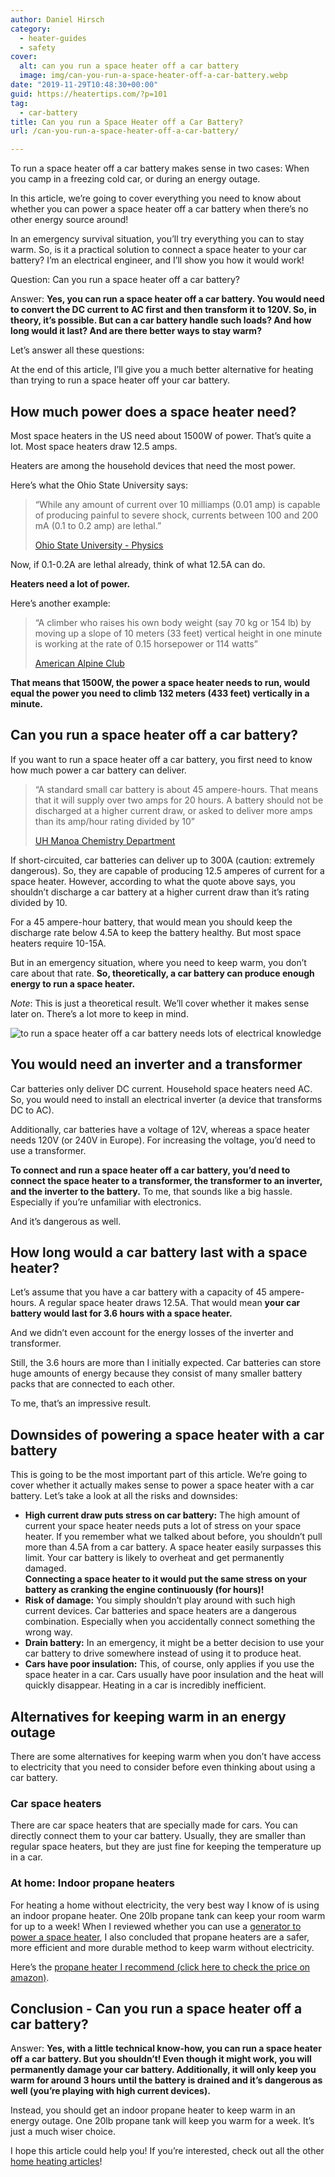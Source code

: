 ```yaml
---
author: Daniel Hirsch
category:
  - heater-guides
  - safety
cover:
  alt: can you run a space heater off a car battery
  image: img/can-you-run-a-space-heater-off-a-car-battery.webp
date: "2019-11-29T10:48:30+00:00"
guid: https://heatertips.com/?p=101
tag:
  - car-battery
title: Can you run a Space Heater off a Car Battery?
url: /can-you-run-a-space-heater-off-a-car-battery/

---
```

To run a space heater off a car battery makes sense in two cases: When you camp in a freezing cold car, or during an energy outage.

In this article, we’re going to cover everything you need to know about whether you can power a space heater off a car battery when there’s no other energy source around!

In an emergency survival situation, you’ll try everything you can to stay warm. So, is it a practical solution to connect a space heater to your car battery? I’m an electrical engineer, and I’ll show you how it would work!

Question: Can you run a space heater off a car battery?

Answer: **Yes, you can run a space heater off a car battery. You would need to convert the DC current to AC first and then transform it to 120V. So, in theory, it’s possible. But can a car battery handle such loads? And how long would it last? And are there better ways to stay warm?**

Let’s answer all these questions:

At the end of this article, I’ll give you a much better alternative for heating than trying to run a space heater off your car battery.

## How much power does a space heater need?

Most space heaters in the US need about 1500W of power. That’s quite a lot. Most space heaters draw 12.5 amps.

Heaters are among the household devices that need the most power.

Here’s what the Ohio State University says:

> “While any amount of current over 10 milliamps (0.01 amp) is capable of producing painful to severe shock, currents between 100 and 200 mA (0.1 to 0.2 amp) are lethal.”
>
> [Ohio State University - Physics](https://www.asc.ohio-state.edu/physics/p616/safety/fatal_current.html)

Now, if 0.1-0.2A are lethal already, think of what 12.5A can do.

**Heaters need a lot of power.**

Here’s another example:

> “A climber who raises his own body weight (say 70 kg or 154 lb) by moving up a slope of 10 meters (33 feet) vertical height in one minute is working at the rate of 0.15 horsepower or 114 watts”
>
> [American Alpine Club](http://publications.americanalpineclub.org/articles/12198412600/print)

**That means that 1500W, the power a space heater needs to run, would equal the power you need to climb 132 meters (433 feet) vertically in a minute.**

## Can you run a space heater off a car battery?

If you want to run a space heater off a car battery, you first need to know how much power a car battery can deliver.

> “A standard small car battery is about 45 ampere-hours. That means that it will supply over two amps for 20 hours. A battery should not be discharged at a higher current draw, or asked to deliver more amps than its amp/hour rating divided by 10”
>
> [UH Manoa Chemistry Department](http://www.chem.hawaii.edu/uham/bat.html)

If short-circuited, car batteries can deliver up to 300A (caution: extremely dangerous). So, they are capable of producing 12.5 amperes of current for a space heater. However, according to what the quote above says, you shouldn’t discharge a car battery at a higher current draw than it’s rating divided by 10.

For a 45 ampere-hour battery, that would mean you should keep the discharge rate below 4.5A to keep the battery healthy. But most space heaters require 10-15A.

But in an emergency situation, where you need to keep warm, you don’t care about that rate. **So, theoretically, a car battery can produce enough energy to run a space heater.**

_Note_: This is just a theoretical result. We’ll cover whether it makes sense later on. There’s a lot more to keep in mind.

![to run a space heater off a car battery needs lots of electrical knowledge](/img/can-you-run-a-space-heater-off-a-car-battery-power.webp)

## You would need an inverter and a transformer

Car batteries only deliver DC current. Household space heaters need AC. So, you would need to install an electrical inverter (a device that transforms DC to AC).

Additionally, car batteries have a voltage of 12V, whereas a space heater needs 120V (or 240V in Europe). For increasing the voltage, you’d need to use a transformer.

**To connect and run a space heater off a car battery, you’d need to connect the space heater to a transformer, the transformer to an inverter, and the inverter to the battery.** To me, that sounds like a big hassle. Especially if you’re unfamiliar with electronics.

And it’s dangerous as well.

## How long would a car battery last with a space heater?

Let’s assume that you have a car battery with a capacity of 45 ampere-hours. A regular space heater draws 12.5A. That would mean **your car battery would last for 3.6 hours with a space heater.**

And we didn’t even account for the energy losses of the inverter and transformer.

Still, the 3.6 hours are more than I initially expected. Car batteries can store huge amounts of energy because they consist of many smaller battery packs that are connected to each other.

To me, that’s an impressive result.

## Downsides of powering a space heater with a car battery

This is going to be the most important part of this article. We’re going to cover whether it actually makes sense to power a space heater with a car battery. Let’s take a look at all the risks and downsides:

- **High current draw puts stress on car battery:** The high amount of current your space heater needs puts a lot of stress on your space heater. If you remember what we talked about before, you shouldn’t pull more than 4.5A from a car battery. A space heater easily surpasses this limit. Your car battery is likely to overheat and get permanently damaged.  
**Connecting a space heater to it would put the same stress on your battery as cranking the engine continuously (for hours)!**
- **Risk of damage:** You simply shouldn’t play around with such high current devices. Car batteries and space heaters are a dangerous combination. Especially when you accidentally connect something the wrong way.
- **Drain battery:** In an emergency, it might be a better decision to use your car battery to drive somewhere instead of using it to produce heat.
- **Cars have poor insulation:** This, of course, only applies if you use the space heater in a car. Cars usually have poor insulation and the heat will quickly disappear. Heating in a car is incredibly inefficient.

## Alternatives for keeping warm in an energy outage

There are some alternatives for keeping warm when you don’t have access to electricity that you need to consider before even thinking about using a car battery.

### Car space heaters

There are car space heaters that are specially made for cars. You can directly connect them to your car battery. Usually, they are smaller than regular space heaters, but they are just fine for keeping the temperature up in a car.

### At home: Indoor propane heaters

For heating a home without electricity, the very best way I know of is using an indoor propane heater. One 20lb propane tank can keep your room warm for up to a week! When I reviewed whether you can use a [generator to power a space heater](/can-you-run-a-space-heater-off-a-generator/), I also concluded that propane heaters are a safer, more efficient and more durable method to keep warm without electricity.

Here’s the [propane heater I recommend (click here to check the price on amazon)](https://www.amazon.com/Mr-Heater-F274830-Indoor-Safe-Portable/dp/B01DD6C4TC/ref=as_li_ss_tl?ac_md=0-0-aW5kb29yIHByb3BhbmUgaGVhdGVy-ac_d_rm&crid=2WZXD0N5KC2B&keywords=indoor+propane+heater&pd_rd_i=B01DD6C4TC&pd_rd_r=9839cd54-8ba8-4b80-8d2b-818c78be73dd&pd_rd_w=z8Jnn&pd_rd_wg=5fQha&pf_rd_p=6d29ef56-fc35-411a-8a8e-7114f01518f7&pf_rd_r=2PF5QAW2VRGHRJWWZZT6&psc=1&qid=1574667506&sprefix=indoor+pro,aps,213&linkCode=ll1&tag=heatertips-20&linkId=90948b71fb8189d4d51ae8f5fc7f8267&language=en_US).

## Conclusion - Can you run a space heater off a car battery?

Answer: **Yes, with a little technical know-how, you can run a space heater off a car battery. But you shouldn’t! Even though it might work, you will permanently damage your car battery. Additionally, it will only keep you warm for around 3 hours until the battery is drained and it’s dangerous as well (you’re playing with high current devices).**

Instead, you should get an indoor propane heater to keep warm in an energy outage. One 20lb propane tank will keep you warm for a week. It’s just a much wiser choice.

I hope this article could help you! If you’re interested, check out all the other [home heating articles](https://heatertips.com)!
